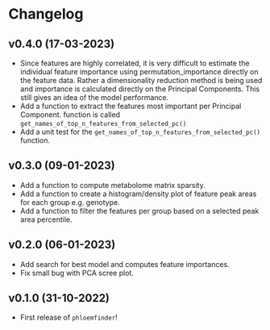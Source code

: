 # Changelog

<!--next-version-placeholder-->

## v0.4.0 (17-03-2023)

- Since features are highly correlated, it is very difficult to estimate the individual feature importance using permutation_importance directly on the feature data. Rather a dimensionality reduction method is being used and importance is calculated directly on the Principal Components. This still gives an idea of the model performance. 
- Add a function to extract the features most important per Principal Component. function is called `get_names_of_top_n_features_from_selected_pc()`
- Add a unit test for the `get_names_of_top_n_features_from_selected_pc()` function. 

## v0.3.0 (09-01-2023)

- Add a function to compute metabolome matrix sparsity.
- Add a function to create a histogram/density plot of feature peak areas for each group e.g. genotype. 
- Add a function to filter the features per group based on a selected peak area percentile. 

## v0.2.0 (06-01-2023)

- Add search for best model and computes feature importances.
- Fix small bug with PCA scree plot.

## v0.1.0 (31-10-2022)

- First release of `phloemfinder`!

